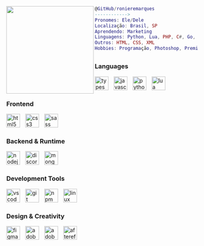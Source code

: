 <a href="#"><img align="left" src="https://avatars.githubusercontent.com/u/178500256?v=4" width="230"/> 
```lua
@GitHub/ronieremarques
------------>
Pronomes: Ele/Dele
Localização: Brasil, SP
Aprendendo: Marketing
Linguagens: Python, Lua, PHP, C#, Go, JavaScript
Outros: HTML, CSS, XML
Hobbies: Programação, Photoshop, Premiere Pro, After Effects
```


##

### Languages
<div align="left">
  <img src="https://skillicons.dev/icons?i=ts" height="36" alt="typescript logo"  />
  <img width="6" />
  <img src="https://skillicons.dev/icons?i=js" height="36" alt="javascript logo"  />
  <img width="6" />
  <img src="https://skillicons.dev/icons?i=py" height="36" alt="python logo"  />
  <img width="6" />
  <img src="https://skillicons.dev/icons?i=lua" height="36" alt="lua logo"  />
</div>

### Frontend
<div align="left">
  <img src="https://skillicons.dev/icons?i=html" height="36" alt="html5 logo"  />
  <img width="6" />
  <img src="https://skillicons.dev/icons?i=css" height="36" alt="css3 logo"  />
  <img width="6" />
  <img src="https://skillicons.dev/icons?i=sass" height="36" alt="sass logo"  />
</div>

### Backend & Runtime
<div align="left">
  <img src="https://cdn.jsdelivr.net/gh/devicons/devicon/icons/nodejs/nodejs-original.svg" height="36" alt="nodejs logo"  />
  <img width="6" />
  <img src="https://cdn.jsdelivr.net/gh/devicons/devicon/icons/discordjs/discordjs-original.svg" height="36" alt="discordjs logo"  />
  <img width="6" />
  <img src="https://skillicons.dev/icons?i=mongodb" height="36" alt="mongodb logo"  />
</div>

### Development Tools
<div align="left">
  <img src="https://skillicons.dev/icons?i=vscode" height="36" alt="vscode logo"  />
  <img width="6" />
  <img src="https://skillicons.dev/icons?i=git" height="36" alt="git logo"  />
  <img width="6" />
  <img src="https://cdn.simpleicons.org/npm/CB3837" height="36" alt="npm logo"  />
  <img width="6" />
  <img src="https://skillicons.dev/icons?i=linux" height="36" alt="linux logo"  />
</div>

### Design & Creativity
<div align="left">
  <img src="https://skillicons.dev/icons?i=figma" height="36" alt="figma logo"  />
  <img width="6" />
  <img src="https://skillicons.dev/icons?i=ps" height="36" alt="adobephotoshop logo"  />
  <img width="6" />
  <img src="https://skillicons.dev/icons?i=pr" height="36" alt="adobepremiere logo"  />
  <img width="6" />
  <img src="https://skillicons.dev/icons?i=ae" height="36" alt="aftereffects logo"  />
</div>
